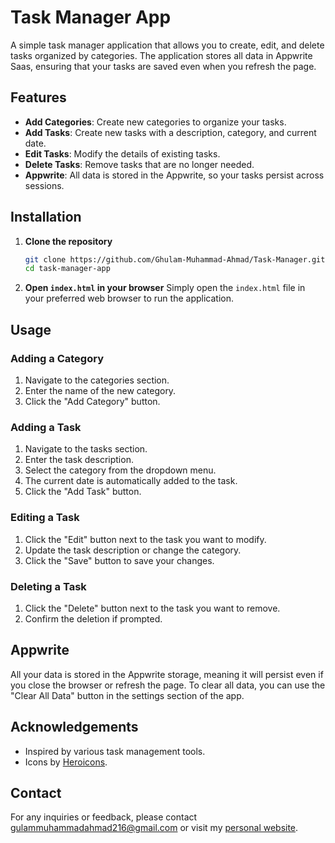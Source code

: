 # Task Manager App

A simple task manager application that allows you to create, edit, and delete tasks organized by categories. The application stores all data in Appwrite Saas, ensuring that your tasks are saved even when you refresh the page.

## Features

- **Add Categories**: Create new categories to organize your tasks.
- **Add Tasks**: Create new tasks with a description, category, and current date.
- **Edit Tasks**: Modify the details of existing tasks.
- **Delete Tasks**: Remove tasks that are no longer needed.
- **Appwrite**: All data is stored in the Appwrite, so your tasks persist across sessions.

## Installation

1. **Clone the repository**
    ```sh
    git clone https://github.com/Ghulam-Muhammad-Ahmad/Task-Manager.git
    cd task-manager-app
    ```

2. **Open `index.html` in your browser**
    Simply open the `index.html` file in your preferred web browser to run the application.

## Usage

### Adding a Category

1. Navigate to the categories section.
2. Enter the name of the new category.
3. Click the "Add Category" button.

### Adding a Task

1. Navigate to the tasks section.
2. Enter the task description.
3. Select the category from the dropdown menu.
4. The current date is automatically added to the task.
5. Click the "Add Task" button.

### Editing a Task

1. Click the "Edit" button next to the task you want to modify.
2. Update the task description or change the category.
3. Click the "Save" button to save your changes.

### Deleting a Task

1. Click the "Delete" button next to the task you want to remove.
2. Confirm the deletion if prompted.

## Appwrite

All your data is stored in the Appwrite storage, meaning it will persist even if you close the browser or refresh the page. To clear all data, you can use the "Clear All Data" button in the settings section of the app.


## Acknowledgements

- Inspired by various task management tools.
- Icons by [Heroicons](https://heroicons.com/).

## Contact

For any inquiries or feedback, please contact [gulammuhammadahmad216@gmail.com](mailto:gulammuhammadahmad216@gmail.com) or visit my [personal website](https://ahmadinfo.freewebhostmost.com/).
